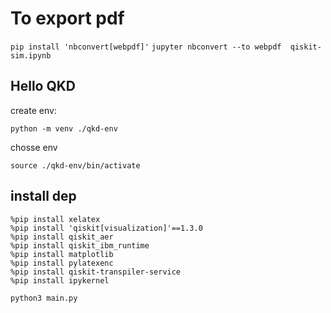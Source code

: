 # To export pdf
```pip install 'nbconvert[webpdf]'```
```jupyter nbconvert --to webpdf  qiskit-sim.ipynb```
## Hello QKD


create env:
```
python -m venv ./qkd-env
```
chosse env
```
source ./qkd-env/bin/activate
```

## install dep
```
%pip install xelatex
%pip install 'qiskit[visualization]'==1.3.0
%pip install qiskit_aer
%pip install qiskit_ibm_runtime
%pip install matplotlib
%pip install pylatexenc
%pip install qiskit-transpiler-service
%pip install ipykernel 
```

```
python3 main.py
```